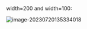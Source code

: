 width=200 and width=100:

![image-20230720135334018](https://typora-images-1302473945.cos.ap-chengdu.myqcloud.com/images/202307201353045.png)